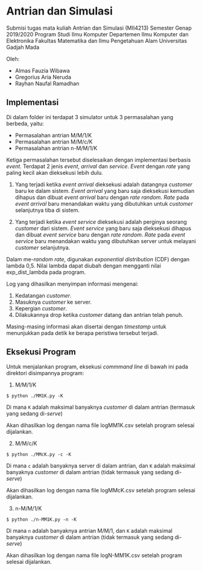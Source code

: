 # Antrian dan Simulasi

Submisi tugas mata kuliah Antrian dan Simulasi (MII4213) Semester Genap 2019/2020
Program Studi Ilmu Komputer
Departemen Ilmu Komputer dan Elektronika
Fakultas Matematika dan Ilmu Pengetahuan Alam
Universitas Gadjah Mada

Oleh:

- Almas Fauzia Wibawa
- Gregorius Aria Neruda
- Rayhan Naufal Ramadhan

## Implementasi

Di dalam folder ini terdapat 3 simulator untuk 3 permasalahan yang berbeda, yaitu:
- Permasalahan antrian M/M/1/K
- Permasalahan antrian M/M/c/K
- Permasalahan antrian n-M/M/1/K

Ketiga permasalahan tersebut diselesaikan dengan implementasi berbasis _event_. Terdapat 2 jenis _event_, _arrival_ dan _service_. _Event_ dengan _rate_ yang paling kecil akan dieksekusi lebih dulu.

1) Yang terjadi ketika _event arrival_ dieksekusi adalah datangnya _customer_ baru ke dalam sistem. _Event arrival_ yang baru saja dieksekusi kemudian dihapus dan dibuat _event arrival_ baru dengan _rate random_. _Rate_ pada _event arrival_ baru menandakan waktu yang dibutuhkan untuk _customer_ selanjutnya tiba di sistem.

2) Yang terjadi ketika _event service_ dieksekusi adalah perginya seorang _customer_ dari sistem. _Event service_ yang baru saja dieksekusi dihapus dan dibuat _event service_ baru dengan _rate random_. _Rate_ pada _event service_ baru menandakan waktu yang dibutuhkan server untuk melayani _customer_ selanjutnya.

Dalam me-_random rate_, digunakan _exponential distribution_ (CDF) dengan lambda 0,5. Nilai lambda dapat diubah dengan mengganti nilai exp_dist_lambda pada program.

Log yang dihasilkan menyimpan informasi mengenai:
1) Kedatangan _customer_.
2) Masuknya _customer_ ke server.
3) Kepergian _customer_.
4) Dilakukannya drop ketika _customer_ datang dan antrian telah penuh.

Masing-masing informasi akan disertai dengan _timestamp_ untuk menunjukkan pada detik ke berapa peristiwa tersebut terjadi.

## Eksekusi Program

Untuk menjalankan program, eksekusi _commmand line_ di bawah ini pada direktori disimpannya program:

1) M/M/1/K

```
$ python ./MM1K.py -K
```

Di mana `K` adalah maksimal banyaknya _customer_ di dalam antrian (termasuk yang sedang di-_serve_)

Akan dihasilkan log dengan nama file logMM1K.csv setelah program selesai dijalankan.

2) M/M/c/K

```
$ python ./MMcK.py -c -K
```

Di mana `c` adalah banyaknya server di dalam antrian, dan `K` adalah maksimal banyaknya _customer_ di dalam antrian (tidak termasuk yang sedang di-_serve_)

Akan dihasilkan log dengan nama file logMMcK.csv setelah program selesai dijalankan.

3) n-M/M/1/K

```
$ python ./n-MM1K.py -n -K
```

Di mana `n` adalah banyaknya antrian M/M/1, dan `K` adalah maksimal banyaknya _customer_ di dalam antrian (tidak termasuk yang sedang di-_serve_)

Akan dihasilkan log dengan nama file logN-MM1K.csv setelah program selesai dijalankan.